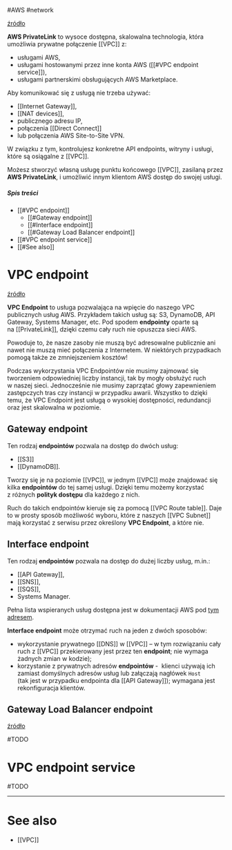 #AWS #network 

[źródło](https://docs.aws.amazon.com/vpc/latest/privatelink/endpoint-services-overview.html) 

**AWS PrivateLink** to wysoce dostępna, skalowalna technologia, która umożliwia prywatne połączenie [[VPC]] z:

- usługami AWS, 
- usługami hostowanymi przez inne konta AWS ([[#VPC endpoint service]]),
- usługami  partnerskimi obsługujących AWS Marketplace. 

Aby komunikować się z usługą nie trzeba używać:
- [[Internet Gateway]], 
- [[NAT devices]], 
- publicznego adresu IP, 
- połączenia [[Direct Connect]] 
- lub połączenia AWS Site-to-Site VPN.

W związku z tym, kontrolujesz konkretne API endpoints, witryny i usługi, które są osiągalne z [[VPC]].

Możesz stworzyć własną usługę punktu końcowego [[VPC]], zasilaną przez **AWS PrivateLink**, i umożliwić innym klientom AWS dostęp do swojej usługi.

##### Spis treści

- [[#VPC endpoint]]
  - [[#Gateway endpoint]]
  - [[#Interface endpoint]]
  - [[#Gateway Load Balancer endpoint]]
- [[#VPC endpoint service]]
- [[#See also]]

# VPC endpoint

[źródło](https://rozchmurzeni.pl/vpc-endpoint/)

**VPC Endpoint** to usługa pozwalająca na wpięcie do naszego VPC publicznych usług AWS. Przykładem takich usług są: S3, DynamoDB, API Gateway, Systems Manager, etc. Pod spodem **endpointy** oparte są na [[PrivateLink]], dzięki czemu cały ruch nie opuszcza sieci AWS. 

Powoduje to, że nasze zasoby nie muszą być adresowalne publicznie ani nawet nie muszą mieć połączenia z Internetem. W niektórych przypadkach pomogą także ze zmniejszeniem kosztów!

Podczas wykorzystania VPC Endpointów nie musimy zajmować się tworzeniem odpowiedniej liczby instancji, tak by mogły obsłużyć ruch w naszej sieci. Jednocześnie nie musimy zaprzątać głowy zapewnieniem zastępczych tras czy instancji w przypadku awarii. Wszystko to dzięki temu, że VPC Endpoint jest usługą o wysokiej dostępności, redundancji oraz jest skalowalna w poziomie.

## Gateway endpoint

Ten rodzaj **endpointów** pozwala na dostęp do dwóch usług:

- [[S3]]
- [[DynamoDB]]. 
 
Tworzy się je na poziomie [[VPC]], w jednym [[VPC]] może znajdować się kilka **endpointów** do tej samej usługi. Dzięki temu możemy korzystać z różnych **polityk dostępu** dla każdego z nich.

Ruch do takich endpointów kieruje się za pomocą [[VPC Route table]]. Daje to w prosty sposób możliwość wyboru, które z naszych [[VPC Subnet]] mają korzystać z serwisu przez określony **VPC Endpoint**, a które nie.

## Interface endpoint

Ten rodzaj **endpointów** pozwala na dostęp do dużej liczby usług, m.in.:

- [[API Gateway]], 
- [[SNS]], 
- [[SQS]],
- Systems Manager.

Pełna lista wspieranych usług dostępna jest w dokumentacji AWS pod [tym adresem](https://docs.aws.amazon.com/vpc/latest/privatelink/integrated-services-vpce-list.html).

**Interface endpoint** może otrzymać ruch na jeden z dwóch sposobów:

- wykorzystanie prywatnego [[DNS]] w [[VPC]] – w tym rozwiązaniu cały ruch z [[VPC]] przekierowany jest przez ten **endpoint**; nie wymaga żadnych zmian w kodzie);
- korzystanie z prywatnych adresów **endpointów** -  klienci używają ich zamiast domyślnych adresów usług lub załączają nagłówek `Host` (tak jest w przypadku endpointa dla [[API Gateway]]); wymagana jest rekonfiguracja klientów.

## Gateway Load Balancer endpoint

[źródło](https://docs.aws.amazon.com/vpc/latest/privatelink/vpce-gateway-load-balancer.html)

#TODO 

# VPC endpoint service

#TODO 

---
# See also

- [[VPC]]